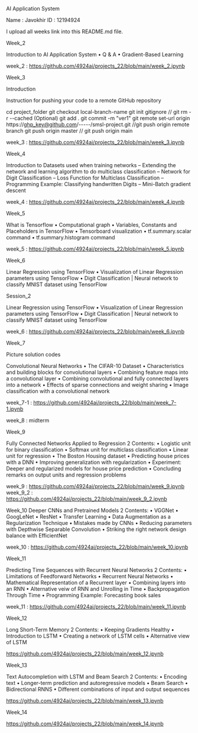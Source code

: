 AI Application System

Name : Javokhir ID : 12194924

I upload all weeks link into this README.md file.

Week_2

Introduction to AI Application System • Q & A • Gradient-Based Learning

week_2 : https://github.com/4924ai/projects_22/blob/main/week_2.ipynb

Week_3

Introduction

Instruction for pushing your code to a remote GitHub repository

cd project_folder git checkout local-branch-name git init gitignore // git rm -r --cached (Optional) git add . git commit -m "ver1" git remote set-url origin https://ghp_key@github.com/-----/smsl-project.git //git push origin remote branch git push origin master // git push origin main

week_3 : https://github.com/4924ai/projects_22/blob/main/week_3.ipynb


Week_4

Introduction to Datasets used when training networks – Extending the network and learning algorithm to do multiclass classification – Network for Digit Classification – Loss Function for Multiclass Classification – Programming Example: Classifying handwritten Digits – Mini-Batch gradient descent

week_4 : https://github.com/4924ai/projects_22/blob/main/week_4.ipynb


Week_5

What is Tensorflow • Computational graph • Variables, Constants and Placeholders in TensorFlow • Tensorboard visualization • tf.summary.scalar command • tf.summary.histogram command

week_5 :  https://github.com/4924ai/projects_22/blob/main/week_5.ipynb


Week_6

Linear Regression using TensorFlow • Visualization of Linear Regression parameters using TensorFlow • Digit Classification | Neural network to classify MNIST dataset using TensorFlow

Session_2

Linear Regression using TensorFlow • Visualization of Linear Regression parameters using TensorFlow • Digit Classification | Neural network to classify MNIST dataset using TensorFlow

week_6 :  https://github.com/4924ai/projects_22/blob/main/week_6.ipynb


Week_7

Picture solution codes

Convolutional Neural Networks • The CIFAR-10 Dataset • Characteristics and building blocks for convolutional layers • Combining feature maps into a convolutional layer • Combining convolutional and fully connected layers into a network • Effects of sparse connections and weight sharing • Image classification with a convolutional network

week_7-1 :  https://github.com/4924ai/projects_22/blob/main/week_7-1.ipynb



week_8 : midterm


Week_9


Fully Connected Networks Applied to
Regression
2
Contents:
• Logistic unit for binary classification
• Softmax unit for multiclass classification
• Linear unit for regression
• The Boston Housing dataset
• Predicting house prices with a DNN
• Improving generalization with regularization
• Experiment: Deeper and regularized models for house
price prediction
• Concluding remarks on output units and regression
problems

week_9 : https://github.com/4924ai/projects_22/blob/main/week_9.ipynb
week_9_2 : https://github.com/4924ai/projects_22/blob/main/week_9_2.ipynb


Week_10
Deeper CNNs and Pretrained Models
2
Contents:
• VGGNet
• GoogLeNet
• ResNet
• Transfer Learning
• Data Augmentation as a Regularization Technique
• Mistakes made by CNNs
• Reducing parameters with Depthwise Separable
Convolution
• Striking the right network design balance with
EfficientNet


week_10 : https://github.com/4924ai/projects_22/blob/main/week_10.ipynb


Week_11


Predicting Time Sequences with Recurrent
Neural Networks
2
Contents:
• Limitations of Feedforward Networks
• Recurrent Neural Networks
• Mathematical Representation of a Recurrent layer
• Combining layers into an RNN
• Alternative veiw of RNN and Unrolling in Time
• Backpropagation Through Time
• Programming Example: Forecasting book sales


week_11 : https://github.com/4924ai/projects_22/blob/main/week_11.ipynb


Week_12


Long Short-Term Memory
2
Contents:
• Keeping Gradients Healthy
• Introduction to LSTM
• Creating a network of LSTM cells
• Alternative view of LSTM

https://github.com/4924ai/projects_22/blob/main/week_12.ipynb


Week_13

Text Autocompletion with LSTM and Beam
Search
2
Contents:
• Encoding text
• Longer-term prediction and autoregressive models
• Beam Search
• Bidirectional RNNS
• Different combinations of input and output sequences

https://github.com/4924ai/projects_22/blob/main/week_13.ipynb


Week_14

 https://github.com/4924ai/projects_22/blob/main/week_14.ipynb
